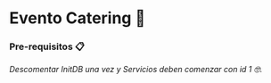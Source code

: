 # Evento Catering 🚀

### Pre-requisitos 📋

_Descomentar InitDB una vez y Servicios deben comenzar con id 1  🤓._

